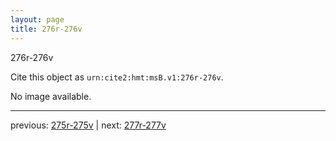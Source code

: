```yaml
---
layout: page
title: 276r-276v
---
```


276r-276v

Cite this object as `urn:cite2:hmt:msB.v1:276r-276v`.

No image available. 



---

previous: [275r-275v](../275r-275v/) | next: [277r-277v](../277r-277v/)